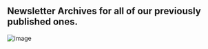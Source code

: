 ## Newsletter Archives for all of our previously published ones.

![image](https://user-images.githubusercontent.com/37651620/182356237-3178a5ab-4f37-4401-b490-d43737355f8d.png)
